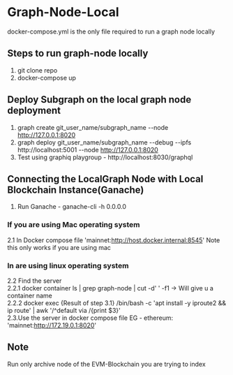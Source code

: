 # Graph-Node-Local
docker-compose.yml is the only file required to run a graph node locally

## Steps to run graph-node locally
1. git clone repo
2. docker-compose up

## Deploy Subgraph on the local graph node deployment
1. graph create git_user_name/subgraph_name --node http://127.0.0.1:8020
2. graph deploy git_user_name/subgraph_name --debug --ipfs http://localhost:5001 --node http://127.0.0.1:8020
3. Test using graphiq playgroup - http://localhost:8030/graphql 
## Connecting the LocalGraph Node with Local Blockchain Instance(Ganache)
1. Run Ganache -  ganache-cli -h 0.0.0.0

### If you are using Mac operating system

2.1 In Docker compose file 'mainnet:http://host.docker.internal:8545' 
Note this only works if you are using mac

### In are using linux operating system
2.2 Find the server \
2.2.1 docker container ls | grep graph-node | cut -d' ' -f1 -> Will give u a container name \
2.2.2 docker exec {Result of step 3.1} /bin/bash -c 'apt install -y iproute2 && ip route' | awk '/^default via /{print $3}' \
2.3.Use the server in docker compose file EG - ethereum: 'mainnet:http://172.19.0.1:8020'


## Note 
Run only archive node of the EVM-Blockchain you are trying to index 
